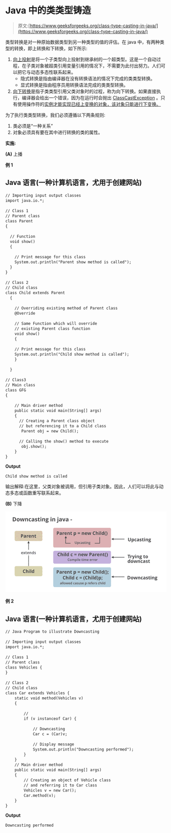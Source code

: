 # Java 中的类类型铸造

> 原文:[https://www.geeksforgeeks.org/class-type-casting-in-java/](https://www.geeksforgeeks.org/class-type-casting-in-java/)

类型转换是对一种原始数据类型到另一种类型的值的评估。在 java 中，有两种类型的转换，即上转换和下转换，如下所示:

1.  [向上投射](https://www.geeksforgeeks.org/upcasting-vs-downcasting-in-java/)是将一个子类型向上投射到继承树的一个超类型。这是一个自动过程，在子类对象被超类引用变量引用的情况下，不需要为此付出努力。人们可以把它与动态多态性联系起来。
    *   隐式转换是指由编译器在没有转换语法的情况下完成的类类型转换。
    *   显式转换是指由程序员用转换语法完成的类类型转换。
2.  [向下转换](https://www.geeksforgeeks.org/upcasting-vs-downcasting-in-java/)是指子类类型引用父类对象时的过程，称为向下转换。如果直接执行，编译器会给出一个错误，因为在运行时会抛出 [ClassCastException](https://www.geeksforgeeks.org/built-exceptions-java-examples/) 。只有使用操作符的[实例才能实现已经上变换的对象，该对象只能进行下变换。](https://www.geeksforgeeks.org/java-instanceof-and-its-applications/)

为了执行类类型转换，我们必须遵循以下两条规则:

1.  类必须是“一种关系”
2.  对象必须具有要在其中进行转换的类的属性。

**实施:**

**(A)** 上播

**例 1**

## Java 语言(一种计算机语言，尤用于创建网站)

```
// Importing input output classes
import java.io.*;

// Class 1
// Parent class
class Parent
{

  // Function
  void show()
  {

    // Print message for this class
    System.out.println("Parent show method is called");
  }
} 

// Class 2
// Child class
class Child extends Parent
  {

    // Overriding existing method of Parent class
    @Override

    // Same Function which will override
    // existing Parent class function
    void show()
    {

    // Print message for this class
    System.out.println("Child show method is called");
    }

  }

// Class3
// Main class
class GFG
{

    // Main driver method
    public static void main(String[] args)
    {
      // Creating a Parent class object
      // but referencing it to a Child class
       Parent obj = new Child();

      // Calling the show() method to execute
       obj.show();
    }
}
```

**Output**

```
Child show method is called
```

输出解释:在这里，父类对象被调用，但引用子类对象。因此，人们可以将此与动态多态或函数重写联系起来。

**(B)** 下降

![](img/4430c753a03c54b280106a2958e7476a.png)

**例 2**

## Java 语言(一种计算机语言，尤用于创建网站)

```
// Java Program to illustrate Downcasting

// Importing input output classes
import java.io.*;

// Class 1
// Parent class
class Vehicles {
}

// Class 2
// Child class
class Car extends Vehicles {
    static void method(Vehicles v)
    {

        //
        if (v instanceof Car) {

            // Downcasting
            Car c = (Car)v;

            // Display message
            System.out.println("Downcasting performed");
        }
    }
    // Main driver method
    public static void main(String[] args)
    {
        // Creating an object of Vehicle class
        // and referring it to Car class
        Vehicles v = new Car();
        Car.method(v);
    }
}
```

**Output**

```
Downcasting performed
```